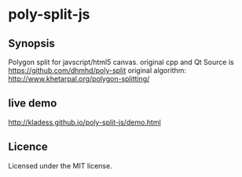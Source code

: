 # poly-split-js
## Synopsis
Polygon split for javscript/html5 canvas.
original cpp and Qt Source is https://github.com/dhmhd/poly-split
original algorithm: http://www.khetarpal.org/polygon-splitting/

## live demo
http://kladess.github.io/poly-split-js/demo.html


## Licence
Licensed under the MIT license.

